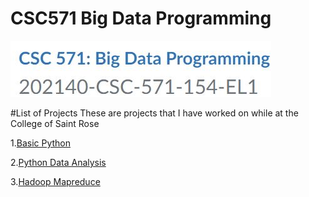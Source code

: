 # CSC571 Big Data Programming
![Image of the class](/class.JPG)

#List of Projects
These are projects that I have worked on while at the College of Saint Rose


1.[Basic Python](https://github.com/atkinsonsstrose/CSC571Week1)

2.[Python Data Analysis](https://github.com/atkinsonsstrose/CSC571Week2)

3.[Hadoop Mapreduce](https://github.com/atkinsonsstrose/CSC571Week6)
